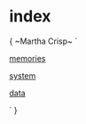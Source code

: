 # index
{
~Martha Crisp~
`

[memories](memories.md)<br />

[system](system.md)<br />

[data](data.md)<br />

`
}
